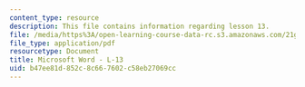```yaml
---
content_type: resource
description: This file contains information regarding lesson 13.
file: /media/https%3A/open-learning-course-data-rc.s3.amazonaws.com/21g-104-chinese-iv-regular-spring-2004/b47ee81d852c8c667602c58eb27069cc_MIT21G_104S04_L13.pdf
file_type: application/pdf
resourcetype: Document
title: Microsoft Word - L-13
uid: b47ee81d-852c-8c66-7602-c58eb27069cc
---
```

